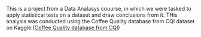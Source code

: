 This is a  project from a Data Analasys couurse, in which we were tasked to apply statistical tests on a dataset and draw conclusions from it. THis analysis was conducted using the Coffee Quality database from CQI dataset on Kaggle.([Coffee Quality database from CQI](https://www.kaggle.com/datasets/volpatto/coffee-quality-database-from-cqi)) 

